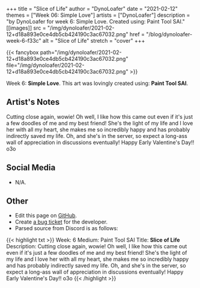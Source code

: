 +++
title =       "Slice of Life"
author =      "DynoLoafer"
date =        "2021-02-12"
themes =      ["Week 06: Simple Love"]
artists =     ["DynoLoafer"]
description = "by DynoLoafer for week 6: Simple Love. Created using: Paint Tool SAI."
[[images]]
              src = "/img/dynoloafer/2021-02-12+d18a893e0ce4db5cb424190c3ac67032.png"
              href = "/blog/dynoloafer-week-6-f33c"
              alt = "Slice of Life"
              stretch = "cover"
+++


{{< fancybox path="/img/dynoloafer/2021-02-12+d18a893e0ce4db5cb424190c3ac67032.png" file="/img/dynoloafer/2021-02-12+d18a893e0ce4db5cb424190c3ac67032.png" >}}


Week 6: **Simple Love**. This art was lovingly created using: **Paint Tool SAI**.

## Artist's Notes

Cutting close again, wowie! Oh well, I like how this came out even if it's just a few doodles of me and my best friend! She's the light of my life and I love her with all my heart, she makes me so incredibly happy and has probably indirectly saved my life. Oh, and she's in the server, so expect a long-ass wall of appreciation in discussions eventually! Happy Early Valentine's Day!! o3o

## Social Media

- N/A.

## Other

- Edit this page on [GitHub](https://github.com/teaminkling/web-refresh/edit/main/blog/content/blog/dynoloafer-week-6-f33c.md).
- Create [a bug ticket](https://github.com/teaminkling/web-refresh/issues/new?assignees=&labels=bug&template=problem-report.md&title=) for the developer.
- Parsed source from Discord is as follows:

{{< highlight txt >}}
Week: 6
Medium: Paint Tool SAI
Title: __Slice of Life__
Description: Cutting close again, wowie! Oh well, I like how this came out even if it's just a few doodles of me and my best friend! She's the light of my life and I love her with all my heart, she makes me so incredibly happy and has probably indirectly saved my life. Oh, and she's in the server, so expect a long-ass wall of appreciation in discussions eventually! Happy Early Valentine's Day!! o3o
{{< /highlight >}}